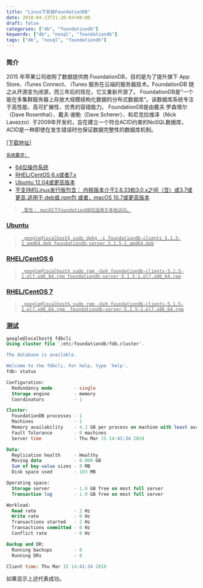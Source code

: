 ```yaml
---
title: "Linux下安装FoundationDB"
date: 2018-04-23T21:20:03+08:00
draft: false
categories: ["db", "foundationdb"]
keywords: ["db", "nosql", "foundationdb"]
tags: ["db", "nosql", "foundationdb"]
---
```




<!-- # Linux下安装FoundationDB -->
### 简介
2015 年苹果公司收购了数据提供商 FoundationDB，目的是为了提升旗下 App Store、iTunes Connect、 iTunes 服务在云端的服务器技术。FoundationDB 随之从开源变为闭源，而三年后的现在，它又重新开源了。
FoundationDB是”一个能在多集群服务器上存放大规模结构化数据的分布式数据库“。该数据库系统专注于高性能、高可扩展性、优秀的容错能力。
FoundationDB是由戴夫·罗森塔尔（Dave Rosenthal）、戴夫·谢勒（Dave Scherer）、和尼克拉维泽（Nick Lavezzo）于2009年开发的，旨在建立一个符合ACID约束的NoSQL数据库，ACID是一种即使在发生错误时也保证数据完整性的数据库机制。

<a href="https://apple.github.io/foundationdb/downloads.html" target="_blank"> [下载地址]

`系统要求: `

- 64位操作系统
- RHEL/CentOS 6.x或者7.x
- Ubuntu 12.04或更高版本
- 不支持的Linux发行版包含：
内核版本介于2.6.33和3.0.x之间（含）或3.7或更高,适用于.deb或.rpm包 或者，macOS 10.7或更高版本


>      警告： macOS下FoundationDB仅适用于本地访问。


### Ubuntu
>      google@localhost$ sudo dpkg -i foundationdb-clients_5.1.5-1_amd64.deb foundationdb-server_5.1.5-1_amd64.deb

### RHEL/CentOS 6
>      google@localhost$ sudo rpm -Uvh foundationdb-clients-5.1.5-1.el7.x86_64.rpm foundationdb-server-5.1.5-1.el7.x86_64.rpm

### RHEL/CentOS 7
>      google@localhost$ sudo rpm -Uvh foundationdb-clients-5.1.5-1.el7.x86_64.rpm  foundationdb-server-5.1.5-1.el7.x86_64.rpm

### 测试

``` sql
google@localhost$ fdbcli
Using cluster file `/etc/foundationdb/fdb.cluster'.

The database is available.

Welcome to the fdbcli. For help, type `help'.
fdb> status

Configuration:
  Redundancy mode        - single
  Storage engine         - memory
  Coordinators           - 1

Cluster:
  FoundationDB processes - 1
  Machines               - 1
  Memory availability    - 4.1 GB per process on machine with least available
  Fault Tolerance        - 0 machines
  Server time            - Thu Mar 15 14:41:34 2018

Data:
  Replication health     - Healthy
  Moving data            - 0.000 GB
  Sum of key-value sizes - 8 MB
  Disk space used        - 103 MB

Operating space:
  Storage server         - 1.0 GB free on most full server
  Transaction log        - 1.0 GB free on most full server

Workload:
  Read rate              - 2 Hz
  Write rate             - 0 Hz
  Transactions started   - 2 Hz
  Transactions committed - 0 Hz
  Conflict rate          - 0 Hz

Backup and DR:
  Running backups        - 0
  Running DRs            - 0

Client time: Thu Mar 15 14:41:34 2018
```
如果显示上述代表成功。

